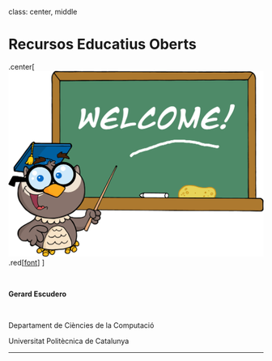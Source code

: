 class: center, middle

# Recursos Educatius Oberts

.center[
![:scale 40%](figures/teacher.png)
.red[[font](https://cliparts.co/clipart/3300025)]
]

<br>

**Gerard Escudero**

<br>

Departament de Ciències de la Computació

Universitat Politècnica de Catalunya

---


